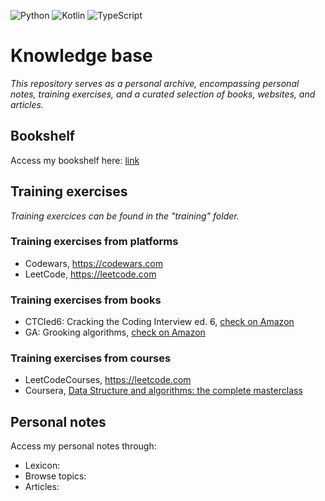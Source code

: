 <p style="text-align: left">
    <img alt="Python" src="https://img.shields.io/badge/notes-grey" />
    <img alt="Kotlin" src="https://img.shields.io/badge/exercices-grey" />
    <img alt="TypeScript" src="https://img.shields.io/badge/bookshelf-grey" />
</p>

# Knowledge base

*This repository serves as a personal archive, encompassing personal notes, training exercises, and a curated selection of books, websites, and articles.*

## Bookshelf

Access my bookshelf here: [link](bookshelf/BOOKSHELF.md)

## Training exercises

*Training exercices can be found in the "training" folder.*

### Training exercises from platforms

* Codewars, https://codewars.com
* LeetCode, https://leetcode.com

### Training exercises from books

* CTCIed6: Cracking the Coding Interview ed. 6, <a href="https://www.amazon.com/Cracking-Coding-Interview-Programming-Questions/dp/0984782850">check on Amazon</a>
* GA: Grooking algorithms, <a href="https://www.amazon.com/Grokking-Algorithms-illustrated-programmers-curious/dp/1617292230/ref=pd_bxgy_img_3/146-4827180-2399747?_encoding=UTF8&pd_rd_i=1617292230&pd_rd_r=71f11629-f75a-429b-9759-2d7cc01476eb&pd_rd_w=QtGxe&pd_rd_wg=7MNgP&pf_rd_p=f325d01c-4658-4593-be83-3e12ca663f0e&pf_rd_r=8RZPFJ44V9B6GX5EEP94&psc=1&refRID=8RZPFJ44V9B6GX5EEP94">check on Amazon</a>

### Training exercises from courses

* LeetCodeCourses, https://leetcode.com
* Coursera, <a href="https://www.packtpub.com/product/data-structures-and-algorithms-the-complete-masterclass-video/9781801078504">Data Structure and algorithms: the complete masterclass</a>

## Personal notes

Access my personal notes through:
- Lexicon:
- Browse topics:
- Articles:

<p><br/></p>
